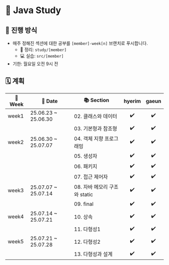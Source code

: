 # 📘 Java Study

## 🔎 진행 방식
- 매주 정해진 섹션에 대한 공부를 `[member]-week[n]` 브랜치로 푸시합니다.
    - 📝 정리: `study/[member]`
    - 💻 실습: `src/[member]`
- 기한: 월요일 오전 9시 전 

## 🗓️ 계획

| 📅 Week | 📆 Date             | 📚 Section            | hyerim | gaeun |
|---------|---------------------|-----------------------|:------:|:-----:|
| week1   | 25.06.23 ~ 25.06.30 | 02. 클래스와 데이터          |   ✔️   |  ✔️   |
|         |                     | 03. 기본형과 참조형          |   ✔️   |  ✔️   |
| week2   | 25.06.30 ~ 25.07.07 | 04. 객체 지향 프로그래밍       |   ✔️   |  ✔️   |
|         |                     | 05. 생성자               |   ✔️   |  ✔️   |
|         |                     | 06. 패키지               |   ✔️   |  ✔️   |
|         |                     | 07. 접근 제어자            |   ✔️   |  ✔️   |
| week3   | 25.07.07 ~ 25.07.14 | 08. 자바 메모리 구조와 static |   ✔️   |  ✔️   |
|         |                     | 09. final             |   ✔️   |  ✔️   |
| week4   | 25.07.14 ~ 25.07.21 | 10. 상속                |   ✔️   |  ✔️   |
|         |                     | 11. 다형성1              |   ✔️   |  ✔️   |
| week5   | 25.07.21 ~ 25.07.28 | 12. 다형성2              |   ✔️   |  ✔️   |
|         |                     | 13. 다형성과 설계           |   ✔️   |  ✔️   |
